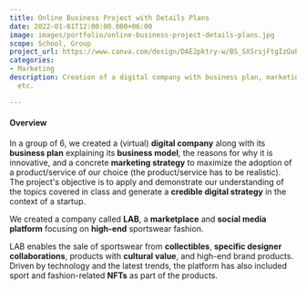 ```yaml
---
title: Online Business Project with Details Plans
date: 2022-01-01T12:00:00.000+06:00
image: images/portfolio/online-business-project-details-plans.jpg
scope: School, Group
project_url: https://www.canva.com/design/DAE2pktry-w/BS_SXSrsjFtgIzGuE8dxhQ/view
categories:
- Marketing
description: Creation of a digital company with business plan, marketing strategy,
  etc.

---
```

#### Overview

In a group of 6, we created a (virtual) **digital company** along with its **business plan** explaining its **business model**, the reasons for why it is innovative, and a concrete **marketing strategy** to maximize the adoption of a product/service of our choice (the product/service has to be realistic). The project's objective is to apply and demonstrate our understanding of the topics covered in class and generate a **credible digital strategy** in the context of a startup.

We created a company called **LAB**, a **marketplace** and **social media platform** focusing on **high-end** sportswear fashion. 

LAB enables the sale of sportswear from **collectibles**, **specific designer collaborations**, products with **cultural value**, and high-end brand products. Driven by technology and the latest trends, the platform has also included sport and fashion-related **NFTs** as part of the products.